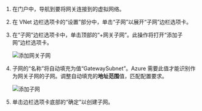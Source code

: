 1. 在门户中，导航到要将网关连接到的虚拟网络。

2. 在 VNet 边栏选项卡的“设置”部分中，单击“子网”以展开“子网”边栏选项卡。

3. 在“子网”边栏选项卡中，单击顶部的“+网关子网”。此操作将打开“添加子网”边栏选项卡。

	![添加网关子网](./media/vpn-gateway-add-gwsubnet-rm-portal-include/newgwsubnet450.png "添加网关子网")  

4. 子网的“名称”将自动填充为值“GatewaySubnet”。Azure 需要此值才能识别作为网关子网的子网。调整自动填充的**地址范围**值，匹配配置要求。

	![添加子网](./media/vpn-gateway-add-gwsubnet-rm-portal-include/addgwsubnet300.png "添加子网")  

6. 单击边栏选项卡底部的“确定”以创建子网。

<!---HONumber=Mooncake_1031_2016-->